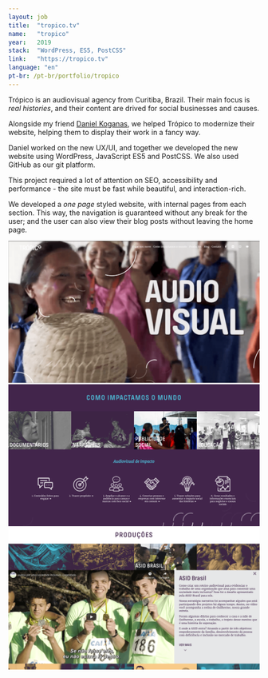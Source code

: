 ```yaml
---
layout: job
title:  "tropico.tv"
name:   "tropico"
year:   2019
stack:  "WordPress, ES5, PostCSS"
link:   "https://tropico.tv"
language: "en"
pt-br: /pt-br/portfolio/tropico
---
```

Trópico is an audiovisual agency from Curitiba, Brazil. Their main focus is _real histories_, and their content are drived for social businesses and causes.

Alongside my friend [Daniel Koganas](https://koganas.com/), we helped Trópico to modernize their website, helping them to display their work in a fancy way.

Daniel worked on the new UX/UI, and together we developed the new website using WordPress, JavaScript ES5 and PostCSS. We also used GitHub as our git platform.

This project required a lot of attention on SEO, accessibility and performance - the site must be fast while beautiful, and interaction-rich.

We developed a _one page_ styled website, with internal pages from each section. This way, the navigation is guaranteed without any break for the user; and the user can also view their blog posts without leaving the home page.

![Tropico.tv screenshot](/img/portfolio/tropico/tropico1.png)
![Tropico.tv screenshot](/img/portfolio/tropico/tropico2.png)
![Tropico.tv screenshot](/img/portfolio/tropico/tropico3.png)